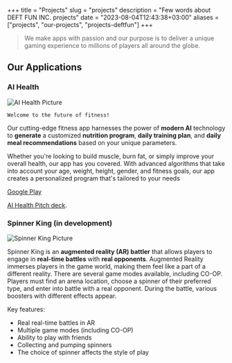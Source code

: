 +++
title = "Projects"
slug = "projects"
description = "Few words about DEFT FUN INC. projects"
date = "2023-08-04T12:43:38+03:00"
aliases = ["projects", "our-projects", "projects-deftfun"]
+++

> We make apps with passion and our purpose is to deliver a unique gaming experience 
> to millions of players all around the globe.

## Our Applications

### AI Health

![AI Health Picture](/screen_program.png)

    Welcome to the future of fitness! 

Our cutting-edge fitness app harnesses the power of **modern AI** technology to **generate** a customized **nutrition program**, **daily training plan**, and **daily meal recommendations** based on your unique parameters.

Whether you're looking to build muscle, burn fat, or simply improve your overall health, our app has you covered. With advanced algorithms that take into account your age, weight, height, gender, and fitness goals, our app creates a personalized program that's tailored to your needs

[Google Play](https://play.google.com/store/apps/details?id=com.deft.aihealth)

[AI Health Pitch deck](https://pitch.com/public/dfb4f791-d2e8-4215-8c98-66b098c4924c).

### Spinner King (in development)

![Spinner King Picture](/spinnerKing.jpg)

Spinner King is an **augmented reality (AR) battler** that allows players to engage in **real-time battles** with **real opponents**. Augmented Reality immerses players in the game world, making them feel like a part of a different reality. There are several game modes available, including CO-OP. Players must find an arena location, choose a spinner of their preferred type, and enter into battle with a real opponent. During the battle, various boosters with different effects appear.

Key features:

- Real real-time battles in AR
- Multiple game modes (including CO-OP)
- Ability to play with friends
- Collecting and pumping spinners
- The choice of spinner affects the style of play

